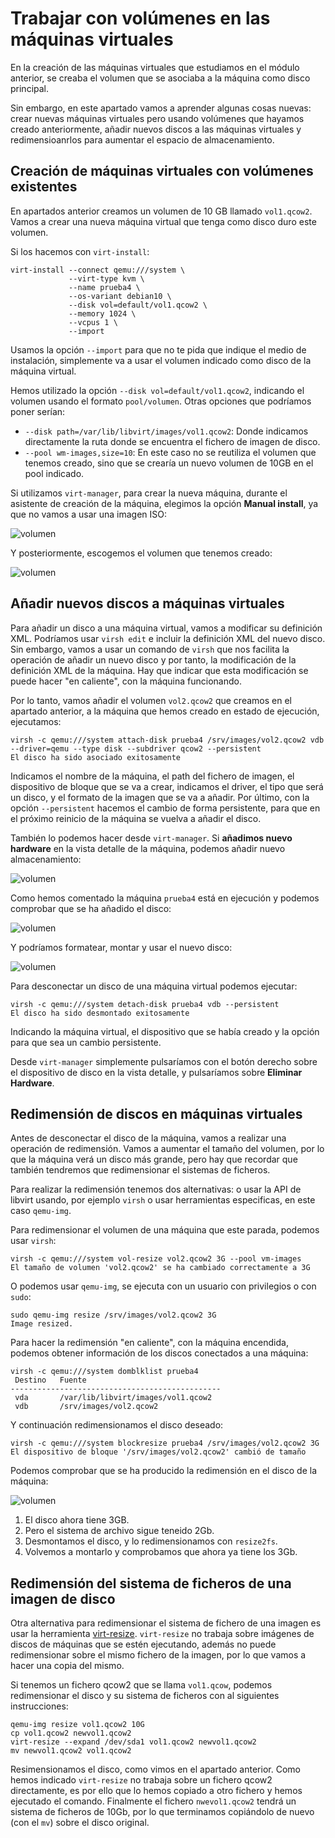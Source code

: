 # Trabajar con volúmenes en las máquinas virtuales

En la creación de las máquinas virtuales que estudiamos en el módulo anterior, se creaba el volumen que se asociaba a la máquina como disco principal.

Sin embargo, en este apartado vamos a aprender algunas cosas nuevas: crear nuevas máquinas virtuales pero usando volúmenes que hayamos creado anteriormente, añadir nuevos discos a las máquinas virtuales y redimensioanrlos para aumentar el espacio de almacenamiento.

## Creación de máquinas virtuales con volúmenes existentes

En apartados anterior creamos un volumen de 10 GB llamado `vol1.qcow2`. Vamos a crear una nueva máquina virtual que tenga como disco duro este volumen.

Si los hacemos con `virt-install`:

```
virt-install --connect qemu:///system \
			 --virt-type kvm \
			 --name prueba4 \
			 --os-variant debian10 \
			 --disk vol=default/vol1.qcow2 \
			 --memory 1024 \
			 --vcpus 1 \
			 --import
```			 

Usamos la opción `--import` para que no te pida que indique el medio de instalación, simplemente va a usar el volumen indicado como disco de la máquina virtual.

Hemos utilizado la opción `--disk vol=default/vol1.qcow2`, indicando el volumen usando el formato `pool/volumen`. Otras opciones que podríamos poner serían:

* `--disk path=/var/lib/libvirt/images/vol1.qcow2`: Donde indicamos directamente la ruta donde se encuentra el fichero de imagen de disco.
* `--pool wm-images,size=10`: En este caso no se reutiliza el volumen que tenemos creado, sino que se crearía un nuevo volumen de 10GB en el pool indicado.

Si utilizamos `virt-manager`, para crear la nueva máquina, durante el asistente de creación de la máquina, elegimos la opción **Manual install**, ya que no vamos a usar una imagen ISO:

![volumen](img/volumen9.png)

Y posteriormente, escogemos el volumen que tenemos creado:

![volumen](img/volumen4.png)

## Añadir nuevos discos a máquinas virtuales

Para añadir un disco a una máquina virtual, vamos a modificar su definición XML. Podríamos usar `virsh edit` e incluir la definición XML del nuevo disco. Sin embargo, vamos a usar un comando de `virsh` que nos facilita la operación de añadir un nuevo disco y por tanto, la modificación de la definición XML de la máquina. Hay que indicar que esta modificación se puede hacer "en caliente", con la máquina funcionando.

Por lo tanto, vamos añadir el volumen `vol2.qcow2` que creamos en el apartado anterior, a la máquina que hemos creado en estado de ejecución, ejecutamos:

```
virsh -c qemu:///system attach-disk prueba4 /srv/images/vol2.qcow2 vdb --driver=qemu --type disk --subdriver qcow2 --persistent
El disco ha sido asociado exitosamente
```

Indicamos el nombre de la máquina, el path del fichero de imagen, el dispositivo de bloque que se va a crear, indicamos el driver, el tipo que será un disco, y el formato de la imagen que se va a añadir. Por último, con la opción `--persistent` hacemos el cambio de forma persistente, para que en el próximo reinicio de la máquina se vuelva a añadir el disco.

También lo podemos hacer desde `virt-manager`. Si **añadimos nuevo hardware** en la vista detalle de la máquina, podemos añadir nuevo almacenamiento:

![volumen](img/volumen5.png)

Como hemos comentado la máquina `prueba4` está en ejecución y podemos comprobar que se ha añadido el disco:

![volumen](img/volumen6.png)

Y podríamos formatear, montar y usar el nuevo disco:

![volumen](img/volumen7.png)

Para desconectar un disco de una máquina virtual podemos ejecutar:

```
virsh -c qemu:///system detach-disk prueba4 vdb --persistent
El disco ha sido desmontado exitosamente
```

Indicando la máquina virtual, el dispositivo que se había creado y la opción para que sea un cambio persistente.

Desde `virt-manager` simplemente pulsaríamos con el botón derecho sobre el dispositivo de disco en la vista detalle, y pulsaríamos sobre **Eliminar Hardware**.

## Redimensión de discos en máquinas virtuales

Antes de desconectar el disco de la máquina, vamos a realizar una operación de redimensión. Vamos a aumentar el tamaño del volumen, por lo que la máquina verá un disco más grande, pero hay que recordar que también tendremos que redimensionar el sistemas de ficheros.

Para realizar la redimensión tenemos dos alternativas: o usar la API de libvirt usando, por ejemplo `virsh` o usar herramientas especificas, en este caso `qemu-img`.

Para redimensionar el volumen de una máquina que este parada, podemos usar `virsh`:

```
virsh -c qemu:///system vol-resize vol2.qcow2 3G --pool vm-images
El tamaño de volumen 'vol2.qcow2' se ha cambiado correctamente a 3G
```

O podemos usar `qemu-img`, se ejecuta con un usuario con privilegios o con `sudo`:

```
sudo qemu-img resize /srv/images/vol2.qcow2 3G
Image resized.
```

Para hacer la redimensión "en caliente", con la máquina encendida, podemos obtener información de los discos conectados a una máquina:

```
virsh -c qemu:///system domblklist prueba4 
 Destino   Fuente
-----------------------------------------------
 vda       /var/lib/libvirt/images/vol1.qcow2
 vdb       /srv/images/vol2.qcow2
```

Y continuación redimensionamos el disco deseado:

```
virsh -c qemu:///system blockresize prueba4 /srv/images/vol2.qcow2 3G
El dispositivo de bloque '/srv/images/vol2.qcow2' cambió de tamaño
```

Podemos comprobar que se ha producido la redimensión en el disco de la máquina:

![volumen](img/volumen8.png)

1. El disco ahora tiene 3GB.
2. Pero el sistema de archivo sigue teneido 2Gb. 
3. Desmontamos el disco, y lo redimensionamos con `resize2fs`.
4. Volvemos a montarlo y comprobamos que ahora ya tiene los 3Gb.

## Redimensión del sistema de ficheros de una imagen de disco

Otra alternativa para redimensionar el sistema de fichero de una imagen es usar la herramienta [virt-resize](https://libguestfs.org/virt-resize.1.html). `virt-resize` no trabaja sobre imágenes de discos de máquinas que se estén ejecutando, además no puede redimensionar sobre el mismo fichero de la imagen, por lo que vamos a hacer una copia del mismo.

Si tenemos un fichero qcow2 que se llama `vol1.qcow`, podemos redimensionar el disco y su sistema de ficheros con al siguientes instrucciones:

```
qemu-img resize vol1.qcow2 10G
cp vol1.qcow2 newvol1.qcow2
virt-resize --expand /dev/sda1 vol1.qcow2 newvol1.qcow2
mv newvol1.qcow2 vol1.qcow2
```

Resimensionamos el disco, como vimos en el apartado anterior. Como hemos indicado `virt-resize` no trabaja sobre un fichero qcow2 directamente, es por ello que lo hemos copiado a otro fichero y hemos ejecutado el comando. Finalmente el fichero `nwevol1.qcow2` tendrá un sistema de ficheros de 10Gb, por lo que terminamos copiándolo de nuevo (con el `mv`) sobre el disco original.

